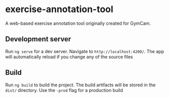 # exercise-annotation-tool
A web-based exercise annotation tool originally created for GymCam.

## Development server
Run `ng serve` for a dev server. Navigate to `http://localhost:4200/`. The app will automatically reload if you change any of the source files

## Build
Run `ng build` to build the project. The build artifacts will be stored in the `dist/` directory. Use the `-prod` flag for a production build
